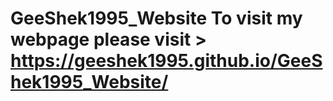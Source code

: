 # GeeShek1995_Website To visit my webpage please visit > https://geeshek1995.github.io/GeeShek1995_Website/
